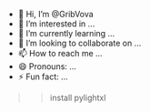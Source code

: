 - 👋 Hi, I’m @GribVova
- 👀 I’m interested in ...
- 🌱 I’m currently learning ...
- 💞️ I’m looking to collaborate on ...
- 📫 How to reach me ...
- 😄 Pronouns: ...
- ⚡ Fun fact: ...

<!---
GribVova/GribVova is a ✨ special ✨ repository because its `README.md` (this file) appears on your GitHub profile.
You can click the Preview link to take a look at your changes.
--->
>>install pylightxl
